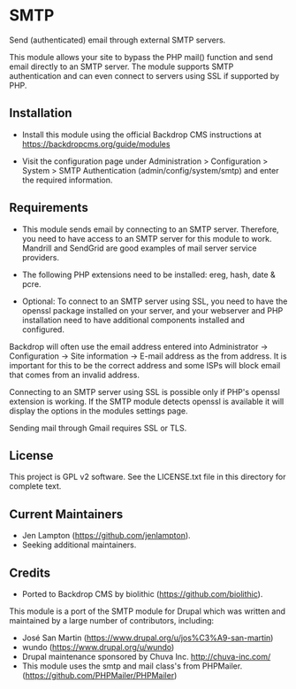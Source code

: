 SMTP
====

Send (authenticated) email through external SMTP servers.

This module allows your site to bypass the PHP mail() function and send email directly to an SMTP server. The module supports SMTP authentication and can even connect to servers using SSL if supported by PHP.


Installation
------------

- Install this module using the official Backdrop CMS instructions at
  https://backdropcms.org/guide/modules

- Visit the configuration page under Administration > Configuration > System >
  SMTP Authentication (admin/config/system/smtp) and enter the required
  information.


Requirements
------------

* This module sends email by connecting to an SMTP server. Therefore, you need
  to have access to an SMTP server for this module to work. Mandrill and
  SendGrid are good examples of mail server service providers.

* The following PHP extensions need to be installed: ereg, hash, date & pcre.

* Optional: To connect to an SMTP server using SSL, you need to have the
  openssl package installed on your server, and your webserver and PHP
  installation need to have additional components installed and configured.

Backdrop will often use the email address entered into Administrator ->
Configuration -> Site information -> E-mail address as the from address.  It is
important for this to be the correct address and some ISPs will block email that
comes from an invalid address.

Connecting to an SMTP server using SSL is possible only if PHP's openssl
extension is working.  If the SMTP module detects openssl is available it
will display the options in the modules settings page.

Sending mail through Gmail requires SSL or TLS.


License
-------

This project is GPL v2 software. See the LICENSE.txt file in this directory for
complete text.


Current Maintainers
-------------------

- Jen Lampton (https://github.com/jenlampton).
- Seeking additional maintainers.

Credits
-------

- Ported to Backdrop CMS by biolithic (https://github.com/biolithic).

This module is a port of the SMTP module for Drupal which was written and maintained by a large number of contributors, including:

- José San Martin (https://www.drupal.org/u/jos%C3%A9-san-martin)
- wundo (https://www.drupal.org/u/wundo)
- Drupal maintenance sponsored by Chuva Inc. <http://chuva-inc.com/>
- This module uses the smtp and mail class's from PHPMailer. (https://github.com/PHPMailer/PHPMailer)
